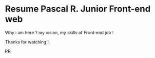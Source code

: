 # Resume Pascal R. Junior Front-end web

Why i am here ?
my vision, my skills of Front-end job !

Thanks for watching !

PR
